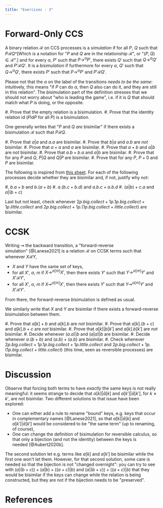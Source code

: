 ```yaml
---
title: "Exercises - 3"
---
```


# Forward-Only CCS

A binary relation $\mathcal{R}$ on CCS processes is a _simulation_ if for all $P$, $Q$ such that $P \mathcal{R} Q$^[Which is a notation for "$P$ and $Q$ are in the relationship $\mathcal{R}$", or "$(P, Q) \in \mathcal{R}$".] and for every $\alpha$, $P'$ such that $P \to^{\alpha} P'$, there exists $Q'$ such that  $Q \to^{\alpha} Q'$ and $P' \mathcal{R} Q'$.
It is a _bisimulation_ if furthermore for every $\alpha$, $Q'$ such that $Q \to^{\alpha} Q'$, there exists $P'$ such that  $P \to^{\alpha} P'$ and $P' \mathcal{R} Q'$.

Please not that the $\alpha$ on the label of the transitions _needs to be the same_: intuitively, this means "if $P$ can do $\alpha$, then $Q$ also can do it, and they are still in this relation".
The *bi*simulation part of the definition stresses that we should not worry about "who is leading the game", i.e. if it is $Q$ that should match what $P$ is doing, or the opposite.

#. Prove that the empty relation is a bisimulation.
#. Prove that the identity relation $\textrm{id}$ ($P \textrm{id} P$ for all $P$) is a bisimulation.
<!--
#. Prove that any bisimulation $\mathcal{R}$ will be such that $(P \mid Q) \mathcal{R} R$ iff $(Q \mid P) \mathcal{R} R$.^[And once you proved it, wonder if that contradicts the fact that you just proved that the identity was a bisimulation.]
-->

One generally writes that "$P$ and $Q$ _are_ bisimilar" if there exists a bisimulation $\mathcal{R}$ such that $P \mathcal{R} Q$.

#. Prove that $a | a$ and $a.a$ are bisimilar.
#. Prove that $b | a$ and $a.b$ are _not_ bisimilar.
#. Prove that $a + a$ and $a$ are bisimilar.
#. Prove that $a + b$ and $a | b$ are _not_ bisimilar.
#. Prove that $a.b + b.a$ and $a | b$ are bisimilar.
#. Prove that for any $P$ and $Q$, $P | Q$ and $Q | P$ are bisimilar.
#. Prove that for any $P$, $P + 0$  and $P$ are bisimilar.

The following is inspired from [this sheet](http://didattica.cs.unicam.it/old/lib/exe/fetch.php?media=didattica:magistrale:rtpsv:ay_1617:ex_and_solutions_bisim_hml_weak_fixpoint.pdf).
For each of the following processes decide whether they are bisimilar and, if not, justify why not:

#. $b.a + b$ and $b.(a + b)$
#. $a.(b.c + b.d )$ and $a.b.c + a.b.d$
#. $(a | b ) + c.a$ and $a | (b + c )$

Last but not least, check whenever $2p.big.collect + 1p.1p.big.collect + 1p.little.collect$ and $2p.big.collect + 1p.(1p.big.collect + little.collect)$ are bisimilar.

# CCSK

Writing $⇝$ the backward transition, a "forward-reverse simulation" [@Lanese2021] is a relation $\mathcal{R}$ on CCSK terms such that whenever $X \mathcal{R} Y$, 

- $X$ and $Y$ have the same set of keys,
- for all $X'$, $\alpha$, $m$ if $X \to^{\alpha[m]} X'$, then there exists $Y'$ such that $Y \to^{\alpha[m]} Y'$ and $X' \mathcal{R} Y'$,
- for all $X'$, $\alpha$, $m$ if $X ⇝^{\alpha[m]} X'$, then there exists $Y'$ such that $Y ⇝^{\alpha[m]} Y'$ and $X' \mathcal{R} Y'$.

From there, the forward-reverse *bi*simulation is defined as usual.

We similarly write that $X$ and $Y$ _are_ bisimilar if there exists a forward-reverse bisimulation between them.

#. Prove that $a[k] + b$ and $a[k].b$ are _not_ bisimilar.
#. Prove that $a[k] . (b + c)$ and $a[k].b + c$ are _not_ bisimilar.
#. Prove that $a[k] | b[k']$ and $a[k].b[k']$ are _not_ bisimilar.
#. Decide whenever $(a.a) | b$ and $(a | a) | b$ are bisimilar. 
#. Decide whenever $a.(b + b)$ and $(a.b) + (a.b)$ are bisimilar.
#. Check whenever $2p.big.collect + 1p.1p.big.collect + 1p.little.collect$ and $2p.big.collect + 1p.(1p.big.collect + little.collect)$ (this time, seen as reversible processes) are bisimilar.

# Discussion

Observe that forcing both terms to have _exactly_ the same keys is not really meaningful: it seems strange to decide that $a[k] | \bar{a}[k]$ and $a[k'] | \bar{a}[k']$, for $k \neq k'$, are not bisimilar.
Two different solutions to that issue have been explored:

- One can either add a rule to rename "bound" keys, e.g. keys that occur in complementary names [@Lanese2021], so that $a[k] | \bar{a}[k]$ and $a[k'] | \bar{a}[k']$ would be considered to be "the same term" (up to renaming, of course),
- One can change the definition of bisimulation for reversible calculus, so that only a bijection (and not the identity) between the keys is needed [@Aubert2020b].

The second solution let e.g. terms like $a[k]$ and $a[k']$ be bisimilar while the first one won't let them.
However, for that second solution, some care is needed so that the bijection is not "changed overnight": you can try to see with $(a | (b+c))+(a | b)+((a+c) | b)$ and $(a | (b + c)) + ((a + c) | b)$ that they would be bisimilar if the keys can change while the relation is being constructed, but they are not if the bijection needs to be "preserved".

# References
